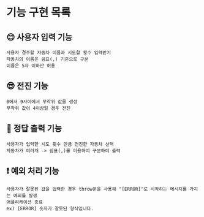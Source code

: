 # 기능 구현 목록

## 😊 사용자 입력 기능 
    사용자 경주할 자동차 이름과 시도할 횟수 입력받기
    자동차의 이름은 쉼표(,) 기준으로 구분
    이름은 5자 이하만 허용

## 😎 전진 기능
    0에서 9사이에서 무작위 값을 생성
    무작위 값이 4이상일 경우 전진

## 👏 정답 출력 기능
    사용자가 입력한 시도 횟수 만큼 전진한 자동차 선택
    자동차가 여러개 -> 쉼표(,)를 이용하여 구분하여 출력
 
## ❗ 예외 처리 기능
    사용자가 잘못된 값을 입력한 경우 throw문을 사용해 "[ERROR]"로 시작하는 메시지를 가지는 예외를 발생
    애플리케이션 종료
    ex) [ERROR] 숫자가 잘못된 형식입니다.
